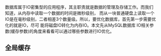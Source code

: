 数据库属于IO密集型的应用程序，其主职责就是数据的管理及存储工作。而我们知道，从内存中读取一个数据的时间是微秒级别，
而从一块普通硬盘上读取一个 IO是在毫秒级别，二者相差3个数量级。所以，要优化数据库，首先第一步需要优化的就是IO，尽可
能将磁盘IO转化为内存IO。本文先从MySQL数据库 IO相关参数(缓存参数)的角度来看看可以通过哪些参数进行IO优化。

## 全局缓存



